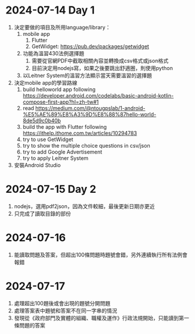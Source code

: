 # 2024-07-14 Day 1
1. 決定要做的項目及所用language/library：
    1. mobile app
        1. Flutter
        2. GetWidget: https://pub.dev/packages/getwidget
    2. 功能為溫習430法例選擇題
        1. 需要從官網PDF中截取相關內容並轉換成csv格式或json格式
        2. 目前決定用nodejs寫，如果之後要跳出舒適圈，則使用python
    3. 以Leitner System的溫習方法顯示當天需要溫習的選擇題
2. 決定mobile app的學習路線
    1. build helloworld app following https://developer.android.com/codelabs/basic-android-kotlin-compose-first-app?hl=zh-tw#1
    2. read https://medium.com/@ntougpslab/1-android-%E5%AE%89%E8%A3%9D%E8%88%87hello-world-8de5d9c0b40b
    3. build the app with Flutter following https://ithelp.ithome.com.tw/articles/10294783
    4. try to use GetWidget
    5. try to show the multiple choice questions in csv/json
    6. try to add Google Advertisement
    7. try to apply Leitner System
3. 安裝Android Studio

# 2024-07-15 Day 2
1. nodejs，選用pdf2json，因為文件較細，最後更新日期亦更近
2. 只完成了讀取目錄的部份

# 2024-07-16
1. 能讀取問題及答案，但超出100條問題時題號會錯，另外連續執行所有法例會報錯

# 2024-07-17
1. 處理超出100題後或會出現的題號分開問題
2. 處理答案表中題號和答案不在同一字串的情況
3. 發現從《政府部門及實體的組織、職權及運作》行政法規開始，只能讀到第一條問題的答案
